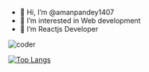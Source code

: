 - 👋 Hi, I’m @amanpandey1407
- 👀 I’m interested in Web development
- 🌱 I’m Reactjs Developer


![coder](https://user-images.githubusercontent.com/66896401/169585484-8cf9541f-997d-4fb5-8101-53c8fe310abf.gif)


<!---/*![Aman's GitHub stats](https://github-readme-stats.vercel.app/api?username=amanpandey1407&theme=algolia)*/--->

[![Top Langs](https://github-readme-stats.vercel.app/api/top-langs/?username=amanpandey1407&layout=compact)](https://github.com/amanpandey1407/github-readme-stats)

<!---
amanpandey1407/amanpandey1407 is a ✨ special ✨ repository because its `README.md` (this file) appears on your GitHub profile.
You can click the Preview link to take a look at your changes.
--->
